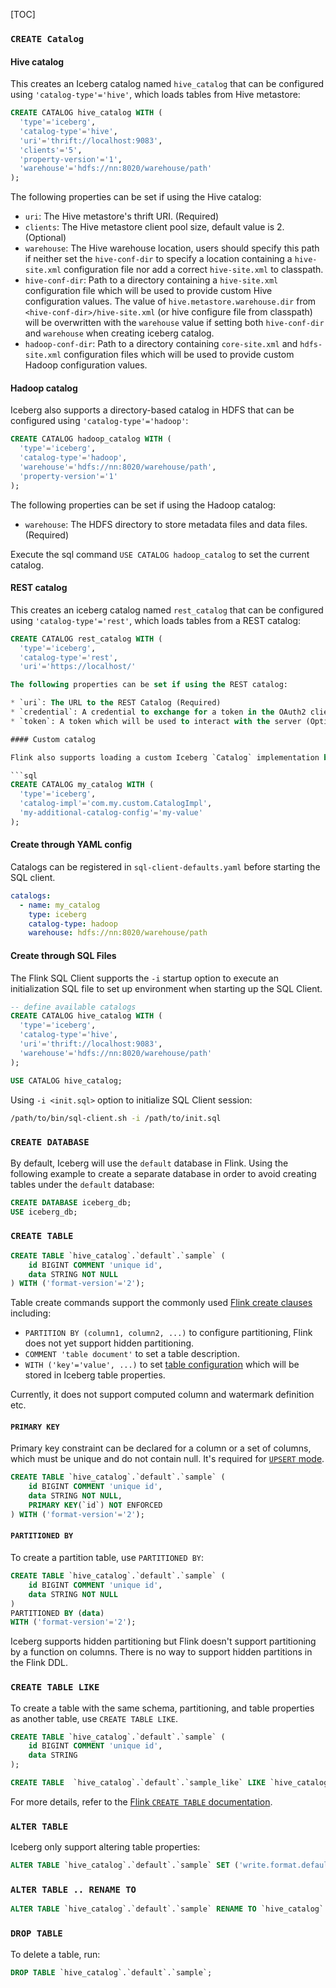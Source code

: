[TOC]

###  `CREATE Catalog`

#### Hive catalog

This creates an Iceberg catalog named `hive_catalog` that can be configured using `'catalog-type'='hive'`, which loads tables from Hive metastore:

```sql
CREATE CATALOG hive_catalog WITH (
  'type'='iceberg',
  'catalog-type'='hive',
  'uri'='thrift://localhost:9083',
  'clients'='5',
  'property-version'='1',
  'warehouse'='hdfs://nn:8020/warehouse/path'
);
```

The following properties can be set if using the Hive catalog:

* `uri`: The Hive metastore's thrift URI. (Required)
* `clients`: The Hive metastore client pool size, default value is 2. (Optional)
* `warehouse`: The Hive warehouse location, users should specify this path if neither set the `hive-conf-dir` to specify a location containing a `hive-site.xml` configuration file nor add a correct `hive-site.xml` to classpath.
* `hive-conf-dir`: Path to a directory containing a `hive-site.xml` configuration file which will be used to provide custom Hive configuration values. The value of `hive.metastore.warehouse.dir` from `<hive-conf-dir>/hive-site.xml` (or hive configure file from classpath) will be overwritten with the `warehouse` value if setting both `hive-conf-dir` and `warehouse` when creating iceberg catalog.
* `hadoop-conf-dir`: Path to a directory containing `core-site.xml` and `hdfs-site.xml` configuration files which will be used to provide custom Hadoop configuration values.

#### Hadoop catalog

Iceberg also supports a directory-based catalog in HDFS that can be configured using `'catalog-type'='hadoop'`:

```sql
CREATE CATALOG hadoop_catalog WITH (
  'type'='iceberg',
  'catalog-type'='hadoop',
  'warehouse'='hdfs://nn:8020/warehouse/path',
  'property-version'='1'
);
```

The following properties can be set if using the Hadoop catalog:

* `warehouse`: The HDFS directory to store metadata files and data files. (Required)

Execute the sql command `USE CATALOG hadoop_catalog` to set the current catalog.

#### REST catalog

This creates an iceberg catalog named `rest_catalog` that can be configured using `'catalog-type'='rest'`, which loads tables from a REST catalog:

```sql
CREATE CATALOG rest_catalog WITH (
  'type'='iceberg',
  'catalog-type'='rest',
  'uri'='https://localhost/'

The following properties can be set if using the REST catalog:

* `uri`: The URL to the REST Catalog (Required)
* `credential`: A credential to exchange for a token in the OAuth2 client credentials flow (Optional)
* `token`: A token which will be used to interact with the server (Optional)

#### Custom catalog

Flink also supports loading a custom Iceberg `Catalog` implementation by specifying the `catalog-impl` property:

```sql
CREATE CATALOG my_catalog WITH (
  'type'='iceberg',
  'catalog-impl'='com.my.custom.CatalogImpl',
  'my-additional-catalog-config'='my-value'
);
```

#### Create through YAML config

Catalogs can be registered in `sql-client-defaults.yaml` before starting the SQL client.

```yaml
catalogs: 
  - name: my_catalog
    type: iceberg
    catalog-type: hadoop
    warehouse: hdfs://nn:8020/warehouse/path
```

#### Create through SQL Files

The Flink SQL Client supports the `-i` startup option to execute an initialization SQL file to set up environment when starting up the SQL Client.

```sql
-- define available catalogs
CREATE CATALOG hive_catalog WITH (
  'type'='iceberg',
  'catalog-type'='hive',
  'uri'='thrift://localhost:9083',
  'warehouse'='hdfs://nn:8020/warehouse/path'
);

USE CATALOG hive_catalog;
```

Using `-i <init.sql>` option to initialize SQL Client session:

```bash
/path/to/bin/sql-client.sh -i /path/to/init.sql
```

### `CREATE DATABASE`

By default, Iceberg will use the `default` database in Flink. Using the following example to create a separate database in order to avoid creating tables under the `default` database:

```sql
CREATE DATABASE iceberg_db;
USE iceberg_db;
```

### `CREATE TABLE`

```sql
CREATE TABLE `hive_catalog`.`default`.`sample` (
    id BIGINT COMMENT 'unique id',
    data STRING NOT NULL
) WITH ('format-version'='2');
```

Table create commands support the commonly used [Flink create clauses](https://nightlies.apache.org/flink/flink-docs-master/docs/dev/table/sql/create/) including:

* `PARTITION BY (column1, column2, ...)` to configure partitioning, Flink does not yet support hidden partitioning.
* `COMMENT 'table document'` to set a table description.
* `WITH ('key'='value', ...)` to set [table configuration]($Configuration) which will be stored in Iceberg table properties.

Currently, it does not support computed column and watermark definition etc.

#### `PRIMARY KEY`

Primary key constraint can be declared for a column or a set of columns, which must be unique and do not contain null.
It's required for [`UPSERT` mode]($Flink-Writes#upsert).

```sql
CREATE TABLE `hive_catalog`.`default`.`sample` (
    id BIGINT COMMENT 'unique id',
    data STRING NOT NULL,
    PRIMARY KEY(`id`) NOT ENFORCED
) WITH ('format-version'='2');
```

#### `PARTITIONED BY`

To create a partition table, use `PARTITIONED BY`:

```sql
CREATE TABLE `hive_catalog`.`default`.`sample` (
    id BIGINT COMMENT 'unique id',
    data STRING NOT NULL
) 
PARTITIONED BY (data) 
WITH ('format-version'='2');
```

Iceberg supports hidden partitioning but Flink doesn't support partitioning by a function on columns. There is no way to support hidden partitions in the Flink DDL.

### `CREATE TABLE LIKE`

To create a table with the same schema, partitioning, and table properties as another table, use `CREATE TABLE LIKE`.

```sql
CREATE TABLE `hive_catalog`.`default`.`sample` (
    id BIGINT COMMENT 'unique id',
    data STRING
);

CREATE TABLE  `hive_catalog`.`default`.`sample_like` LIKE `hive_catalog`.`default`.`sample`;
```

For more details, refer to the [Flink `CREATE TABLE` documentation](https://nightlies.apache.org/flink/flink-docs-release-1.16/docs/dev/table/sql/create/).


### `ALTER TABLE`

Iceberg only support altering table properties:

```sql
ALTER TABLE `hive_catalog`.`default`.`sample` SET ('write.format.default'='avro');
```

### `ALTER TABLE .. RENAME TO`

```sql
ALTER TABLE `hive_catalog`.`default`.`sample` RENAME TO `hive_catalog`.`default`.`new_sample`;
```

### `DROP TABLE`

To delete a table, run:

```sql
DROP TABLE `hive_catalog`.`default`.`sample`;
```
